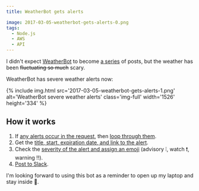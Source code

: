 ```yaml
---
title: WeatherBot gets alerts

image: 2017-03-05-weatherbot-gets-alerts-0.png
tags:
  - Node.js
  - AWS
  - API
---
```


I didn't expect [WeatherBot](/code/weatherbot/) to become [a series](/code/weatherbot-goes-outside/) of posts, but the weather has been ~~fluctuating so much~~ scary.

WeatherBot has severe weather alerts now:

{% include img.html src='2017-03-05-weatherbot-gets-alerts-1.png' alt='WeatherBot severe weather alerts' class='img-full' width='1526' height='334' %}

## How it works

1. If [any alerts occur in the request](https://github.com/katydecorah/weatherbot/blob/f38539459a9295f6ce2e13edffa842d2136341c5/index.js#L74), then [loop through them](https://github.com/katydecorah/weatherbot/blob/f38539459a9295f6ce2e13edffa842d2136341c5/index.js#L82-L85).
2. Get the [title, start, expiration date, and link to the alert](https://github.com/katydecorah/weatherbot/blob/f38539459a9295f6ce2e13edffa842d2136341c5/index.js#L83).
3. Check the [severity of the alert and assign an emoji](https://github.com/katydecorah/weatherbot/blob/f38539459a9295f6ce2e13edffa842d2136341c5/index.js#L87-L89) (advisory :grey_exclamation:, watch :exclamation:, warning :bangbang:).
4. [Post to Slack](https://github.com/katydecorah/weatherbot/blob/f38539459a9295f6ce2e13edffa842d2136341c5/index.js#L91-L93).

I'm looking forward to using this bot as a reminder to open up my laptop and stay inside :grimacing:.
